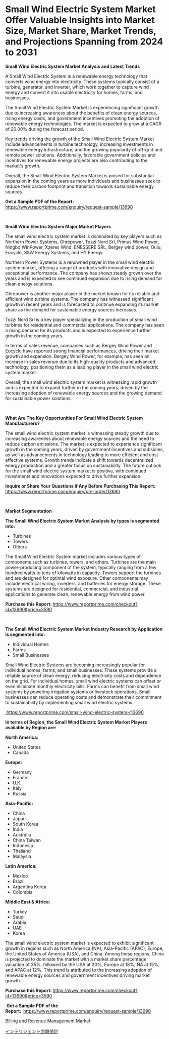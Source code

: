 <p><h1>Small Wind Electric System Market Offer Valuable Insights into Market Size, Market Share, Market Trends, and Projections Spanning from 2024 to 2031</h1></p><p><strong>Small Wind Electric System Market Analysis and Latest Trends</strong></p>
<p><p>A Small Wind Electric System is a renewable energy technology that converts wind energy into electricity. These systems typically consist of a turbine, generator, and inverter, which work together to capture wind energy and convert it into usable electricity for homes, farms, and businesses.</p><p>The Small Wind Electric System Market is experiencing significant growth due to increasing awareness about the benefits of clean energy sources, rising energy costs, and government incentives promoting the adoption of renewable energy technologies. The market is expected to grow at a CAGR of 20.00% during the forecast period.</p><p>Key trends driving the growth of the Small Wind Electric System Market include advancements in turbine technology, increasing investments in renewable energy infrastructure, and the growing popularity of off-grid and remote power solutions. Additionally, favorable government policies and incentives for renewable energy projects are also contributing to the market's growth.</p><p>Overall, the Small Wind Electric System Market is poised for substantial expansion in the coming years as more individuals and businesses seek to reduce their carbon footprint and transition towards sustainable energy sources.</p></p>
<p><strong>Get a Sample PDF of the Report:&nbsp;</strong> <a href="https://www.reportprime.com/enquiry/request-sample/13690">https://www.reportprime.com/enquiry/request-sample/13690</a></p>
<p>&nbsp;</p>
<p><strong>Small Wind Electric System Major Market Players</strong></p>
<p><p>The small wind electric system market is dominated by key players such as Northern Power Systems, Ghrepower, Tozzi Nord Srl, Primus Wind Power, Ningbo WinPower, Xzeres Wind, ENESSERE SRL, Bergey wind power, Oulu, Eocycle, S&W Energy Systems, and HY Energy. </p><p>Northern Power Systems is a renowned player in the small wind electric system market, offering a range of products with innovative design and exceptional performance. The company has shown steady growth over the years and is expected to see continued expansion due to rising demand for clean energy solutions. </p><p>Ghrepower is another major player in the market known for its reliable and efficient wind turbine systems. The company has witnessed significant growth in recent years and is forecasted to continue expanding its market share as the demand for sustainable energy sources increases. </p><p>Tozzi Nord Srl is a key player specializing in the production of small wind turbines for residential and commercial applications. The company has seen a rising demand for its products and is expected to experience further growth in the coming years. </p><p>In terms of sales revenue, companies such as Bergey Wind Power and Eocycle have reported strong financial performances, driving their market growth and expansion. Bergey Wind Power, for example, has seen an increase in sales revenue due to its high-quality products and advanced technology, positioning them as a leading player in the small wind electric system market. </p><p>Overall, the small wind electric system market is witnessing rapid growth and is expected to expand further in the coming years, driven by the increasing adoption of renewable energy sources and the growing demand for sustainable power solutions.</p></p>
<p>&nbsp;</p>
<p><strong>What Are The Key Opportunities For Small Wind Electric System Manufacturers?</strong></p>
<p><p>The small wind electric system market is witnessing steady growth due to increasing awareness about renewable energy sources and the need to reduce carbon emissions. The market is expected to experience significant growth in the coming years, driven by government incentives and subsidies, as well as advancements in technology leading to more efficient and cost-effective systems. Growth trends indicate a shift towards decentralized energy production and a greater focus on sustainability. The future outlook for the small wind electric system market is positive, with continued investments and innovations expected to drive further expansion.</p></p>
<p><strong>Inquire or Share Your Questions If Any Before Purchasing This Report:</strong> <a href="https://www.reportprime.com/enquiry/pre-order/13690">https://www.reportprime.com/enquiry/pre-order/13690</a></p>
<p>&nbsp;</p>
<p><strong>Market Segmentation</strong></p>
<p><strong>The Small Wind Electric System Market Analysis by types is segmented into:</strong></p>
<p><ul><li>Turbines</li><li>Towers</li><li>Others</li></ul></p>
<p><p>The Small Wind Electric System market includes various types of components such as turbines, towers, and others. Turbines are the main power-producing component of the system, typically ranging from a few hundred watts to tens of kilowatts in capacity. Towers support the turbines and are designed for optimal wind exposure. Other components may include electrical wiring, inverters, and batteries for energy storage. These systems are designed for residential, commercial, and industrial applications to generate clean, renewable energy from wind power.</p></p>
<p><strong>Purchase this Report:&nbsp;</strong><a href="https://www.reportprime.com/checkout?id=13690&price=3590">https://www.reportprime.com/checkout?id=13690&price=3590</a></p>
<p>&nbsp;</p>
<p><strong>The Small Wind Electric System Market Industry Research by Application is segmented into:</strong></p>
<p><ul><li>Individual Homes</li><li>Farms</li><li>Small Businesses</li></ul></p>
<p><p>Small Wind Electric Systems are becoming increasingly popular for individual homes, farms, and small businesses. These systems provide a reliable source of clean energy, reducing electricity costs and dependence on the grid. For individual homes, small wind electric systems can offset or even eliminate monthly electricity bills. Farms can benefit from small wind systems by powering irrigation systems or livestock operations. Small businesses can reduce operating costs and demonstrate their commitment to sustainability by implementing small wind electric systems.</p></p>
<p><a href="https://www.reportprime.com/small-wind-electric-system-r13690">&nbsp;https://www.reportprime.com/small-wind-electric-system-r13690</a></p>
<p><strong>In terms of Region, the Small Wind Electric System Market Players available by Region are:</strong></p>
<p>
    <p> <strong> North America: </strong>
        <ul>
            <li>United States</li>
            <li>Canada</li>
        </ul>
        </p> 
    <p> <strong> Europe: </strong>
        <ul>
            <li>Germany</li>
            <li>France</li>
            <li>U.K.</li>
            <li>Italy</li>
            <li>Russia</li>
        </ul>
        </p> 
    <p> <strong> Asia-Pacific: </strong>
        <ul>
            <li>China</li>
            <li>Japan</li>
            <li>South Korea</li>
            <li>India</li>
            <li>Australia</li>
            <li>China Taiwan</li>
            <li>Indonesia</li>
            <li>Thailand</li>
            <li>Malaysia</li>
        </ul>
        </p> 
    <p> <strong> Latin America: </strong>
        <ul>
            <li>Mexico</li>
            <li>Brazil</li>
            <li>Argentina Korea</li>
            <li>Colombia</li>
        </ul>
        </p> 
    <p> <strong> Middle East & Africa: </strong>
        <ul>
            <li>Turkey</li>
            <li>Saudi</li>
            <li>Arabia</li>
            <li>UAE</li>
            <li>Korea</li>
        </ul>
    </p>
    </p>
<p><p>The small wind electric system market is expected to exhibit significant growth in regions such as North America (NA), Asia-Pacific (APAC), Europe, the United States of America (USA), and China. Among these regions, China is projected to dominate the market with a market share percentage valuation of 35%, followed by the USA at 20%, Europe at 18%, NA at 15%, and APAC at 12%. This trend is attributed to the increasing adoption of renewable energy sources and government incentives driving market growth.</p></p>
<p><strong>Purchase this Report: </strong><a href="https://www.reportprime.com/checkout?id=13690&price=3590">https://www.reportprime.com/checkout?id=13690&price=3590</a></p>
<p>&nbsp;<strong>Get a Sample PDF of the Report:&nbsp;&nbsp;</strong><a href="https://www.reportprime.com/enquiry/request-sample/13690">https://www.reportprime.com/enquiry/request-sample/13690</a></p>
<p><strong></strong></p>
<p><p><a href="https://github.com/LibbySpencer2018/Market-Research-Report-List-1/blob/main/billing-and-revenue-management-market.md">Billing and Revenue Management Market</a></p><p><a href="https://github.com/oqoeusbvpadwjs08/Market-Research-Report-List-2/blob/main/638821186851.md">インテリジェント血糖値計</a></p></p>
